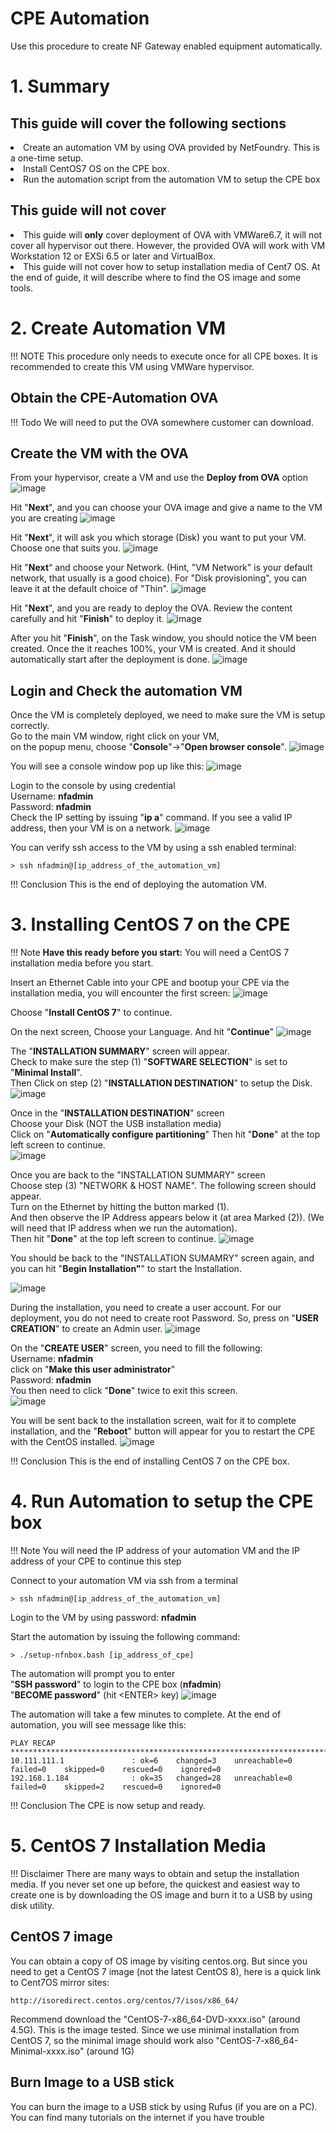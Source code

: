 # CPE Automation

Use this procedure to create NF Gateway enabled equipment automatically.

# 1. Summary

## This guide will cover the following sections
<li>Create an automation VM by using OVA provided by NetFoundry. This is a one-time setup.
<li>Install CentOS7 OS on the CPE box.
<li>Run the automation script from the automation VM to setup the CPE box

## This guide will not cover
<li> This guide will <b>only</b> cover deployment of OVA with VMWare6.7, it will not cover all hypervisor out there. However, the provided OVA will work with VM Workstation 12 or EXSi 6.5 or later and VirtualBox.
<li> This guide will not cover how to setup installation media of Cent7 OS. At the end of guide, it will describe where to find the OS image and some tools.

# 2. Create Automation VM

!!! NOTE
    This procedure only needs to execute once for all CPE boxes. It is recommended to create this VM using VMWare hypervisor. 

## Obtain the CPE-Automation OVA

!!! Todo
    We will need to put the OVA somewhere customer can download.

## Create the VM with the OVA

From your hypervisor, create a VM and use the <b>Deploy from OVA</b> option
![image](../images/cpe-automation-01.png)

Hit "<b>Next</b>", and you can choose your OVA image and give a name to the VM you are creating
![image](../images/cpe-automation-02.png)

Hit "<b>Next</b>", it will ask you which storage (Disk) you want to put your VM.  Choose one that suits you.
![image](../images/cpe-automation-03.png)

Hit "<b>Next</b>“ and choose your Network. (Hint, "VM Network" is your default network, that usually is a good choice). For "Disk provisioning", you can leave it at the default choice of "Thin".
![image](../images/cpe-automation-04.png)

Hit "<b>Next</b>", and you are ready to deploy the OVA. Review the content carefully and hit "<b>Finish</b>" to deploy it.
![image](../images/cpe-automation-05.png)

After you hit "<b>Finish</b>", on the Task window, you should notice the VM been created. Once the it reaches 100%, your VM is created.  And it should automatically start after the deployment is done.
![image](../images/cpe-automation-06.png)

## Login and Check the automation VM

Once the VM is completely deployed, we need to make sure the VM is setup correctly.<br>
Go to the main VM window, right click on your VM,<br>
on the popup menu, choose "<b>Console</b>"->"<b>Open browser console</b>".
![image](../images/cpe-automation-07.png)

You will see a console window pop up like this:
![image](../images/cpe-automation-08.png)


Login to the console by using credential <br>
Username: <b>nfadmin</b><br>
Password: <b>nfadmin</b><br>
Check the IP setting by issuing "<b>ip a</b>" command. If you see a valid IP address, then your VM is on a network.
![image](../images/cpe-automation-09.png)

You can verify ssh access to the VM by using a ssh enabled terminal:

    > ssh nfadmin@[ip_address_of_the_automation_vm]

!!! Conclusion
    This is the end of deploying the automation VM.


# 3. Installing CentOS 7 on the CPE

!!! Note
     <b>Have this ready before you start:</b> You will need a CentOS 7 installation media before you start.
     

Insert an Ethernet Cable into your CPE and bootup your CPE via the installation media, you will encounter the first screen:
![image](../images/cpe-automation-10.png)

Choose "<b>Install CentOS 7</b>" to continue.<br>

On the next screen, Choose your Language. And hit "<b>Continue</b>"
![image](../images/cpe-automation-11.png)

The "<b>INSTALLATION SUMMARY</b>" screen will appear.<br>
Check to make sure the step (1) "<b>SOFTWARE SELECTION</b>" is set to "<b>Minimal Install</b>".<br>
Then Click on step (2) "<b>INSTALLATION DESTINATION</b>" to setup the Disk.
![image](../images/cpe-automation-12.png)

Once in the "<b>INSTALLATION DESTINATION</b>" screen<br>
Choose your Disk (NOT the USB installation media)<br>
Click on "<b>Automatically configure partitioning</b>"
Then hit "<b>Done</b>" at the top left screen to continue.  
![image](../images/cpe-automation-13.png)

Once you are back to the "INSTALLATION SUMMARY" screen<br>
Choose step (3) "NETWORK & HOST NAME". The following screen should appear.<br>
Turn on the Ethernet by hitting the button marked (1).<br>
And then observe the IP Address appears below it (at area Marked (2)). (We will need that IP address when we run the automation).<br>
Then hit "<b>Done</b>" at the top left screen to continue.
![image](../images/cpe-automation-14.png)


You should be back to the "INSTALLATION SUMAMRY" screen again, and you can hit "<b>Begin Installation"</b>" to start the Installation.

![image](../images/cpe-automation-15.png)

During the installation, you need to create a user account. For our deployment, you do not need to create root Password. So, press on "<b>USER CREATION</b>" to create an Admin user.
![image](../images/cpe-automation-16.png)

On the "<b>CREATE USER</b>" screen, you need to fill the following:<br>
Username: <b>nfadmin</b><br>
click on "<b>Make this user administrator</b>"<br>
Password: <b>nfadmin</b><br>
You then need to click "<b>Done</b>" twice to exit this screen.  
![image](../images/cpe-automation-17.png)

You will be sent back to the installation screen, wait for it to complete installation, and the "<b>Reboot</b>" button will appear for you to restart the CPE with the CentOS installed.
![image](../images/cpe-automation-18.png)

!!! Conclusion
    This is the end of installing CentOS 7 on the CPE box.


# 4. Run Automation to setup the CPE box

!!! Note
     You will need the IP address of your automation VM and the IP address of your CPE to continue this step

Connect to your automation VM via ssh from a terminal

    > ssh nfadmin@[ip_address_of_the_automation_vm]

Login to the VM by using password: <b>nfadmin</b>

Start the automation by issuing the following command:

    > ./setup-nfnbox.bash [ip_address_of_cpe]

The automation will prompt you to enter<br>
"<b>SSH password</b>" to login to the CPE box (<b>nfadmin</b>)<br>
"<b>BECOME password</b>" (hit <ENTER\> key)
![image](../images/cpe-automation-19.png)

The automation will take a few minutes to complete. At the end of automation, you will see message like this:

```
PLAY RECAP ******************************************************************************************************************
10.111.111.1               : ok=6    changed=3    unreachable=0    failed=0    skipped=0    rescued=0    ignored=0
192.168.1.184              : ok=35   changed=28   unreachable=0    failed=0    skipped=2    rescued=0    ignored=0
```

!!! Conclusion
    The CPE is now setup and ready.


# 5. CentOS 7 Installation Media

!!! Disclaimer
    There are many ways to obtain and setup the installation media. If you never set one up before, the quickest and easiest way to create one is by downloading the OS image and burn it to a USB by using disk utility.

## CentOS 7 image

You can obtain a copy of OS image by visiting centos.org. But since you need to get a CentOS 7 image (not the latest CentOS 8), here is a quick link to Cent7OS mirror sites: <br>

```
http://isoredirect.centos.org/centos/7/isos/x86_64/
```

Recommend download the "CentOS-7-x86_64-DVD-xxxx.iso" (around 4.5G). This is the image tested.  Since we use minimal installation from CentOS 7, so the minimal image should work also "CentOS-7-x86_64-Minimal-xxxx.iso" (around 1G)<br>

## Burn Image to a USB stick

You can burn the image to a USB stick by using Rufus (if you are on a PC). You can find many tutorials on the internet if you have trouble
